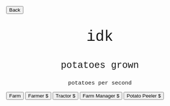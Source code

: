 <html>
<form action="https://potato2017.github.io/">
<button type="submit">Back</button>
</form>
<p class=topTitle>idk</p>
<p class=potatoes><span id=potatoes></span> potatoes grown</p>
<p class=pps><span id=pps></span> potatoes per second</p>
<button type="button" onclick="farm()">Farm</button>
<button type="button" onclick="farmer()" id="farmer">Farmer $<span id=price1></span></button>
<button type="button" onclick="tractor()" id="tractor">Tractor $<span id=price2></span></button>
<button type="button" onclick="farmmanager()" id="farmmanager">Farm Manager $<span id=price3></span></button>
<button type="button" onclick="potatopeeler()" id="potatopeeler">Potato Peeler $<span id=price4></span></button>
</html>
<style>
.topTitle{
  text-align: center;
  font-family: "Courier New";
  font-size: 40px;
}
.potatoes{
  text-align: center;
  font-family: "Courier New";
  font-size: 25px;
}
.pps{
  text-align: center;
  font-family: "Courier New";
  font-size: 15px;
}
</style>
<script>
var potatoes = 0;
var farmVal = 1;
var amt = [0,0,0,0];
var prices = [10,100,1000,10000];
var perFrame = [0.05,0.6,5,40];
const updateRate = 10
window.setInterval(update,updateRate);
var farm = function() {
    potatoes += farmVal;
}
var farmer = function() {
    if (potatoes < prices[0]) return;
    potatoes -= prices[0]
    amt[0]++;
    prices[0]*=1.2;
}
var tractor = function() {
    if (potatoes < prices[1]) return;
    potatoes -= prices[1]
    amt[1]++;
    prices[1]*=1.2;
}
var farmmanager = function() {
    if (potatoes < prices[2]) return;
    potatoes -= prices[2]
    amt[2]++;
    prices[2]*=1.2;
}
var potatopeeler = function() {
    if (potatoes < prices[3]) return;
    potatoes -= prices[3]
    amt[3]++;
    prices[3]*=1.2;
}
function update() {
    for(var i = 0; i < 4; i++) {
        potatoes += amt[i]*perFrame[i];
    }
    document.getElementById("potatoes").innerHTML = Math.round(potatoes);
    document.getElementById("price1").innerHTML = Math.round(prices[0]);
    document.getElementById("price2").innerHTML = Math.round(prices[1]);
    document.getElementById("price3").innerHTML = Math.round(prices[2]);
    document.getElementById("price4").innerHTML = Math.round(prices[3]);
    document.getElementById("pps").innerHTML = Math.round(1000 / updateRate * (perFrame[0]*amt[0] + perFrame[1]*amt[1] + perFrame[2]*amt[2] + perFrame[3]*amt[3]));
}
</script>
